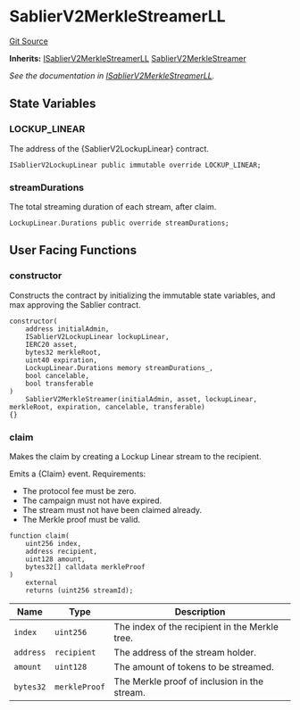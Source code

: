 # SablierV2MerkleStreamerLL

[Git Source](https://github.com/sablier-labs/v2-periphery/tree/release/src/SablierV2MerkleStreamerLL.sol)

**Inherits:**
[ISablierV2MerkleStreamerLL](/contracts/v2/reference/periphery/interfaces/interface.ISablierV2MerkleStreamerLL)
[SablierV2MerkleStreamer](/contracts/v2/reference/periphery/abstracts/abstract.SablierV2MerkleStreamer)

_See the documentation in
[ISablierV2MerkleStreamerLL](/contracts/v2/reference/periphery/interfaces/interface.ISablierV2MerkleStreamerLL)._

## State Variables

### LOCKUP_LINEAR

The address of the {SablierV2LockupLinear} contract.

```solidity
ISablierV2LockupLinear public immutable override LOCKUP_LINEAR;
```

### streamDurations

The total streaming duration of each stream, after claim.

```solidity
LockupLinear.Durations public override streamDurations;
```

## User Facing Functions

### constructor

Constructs the contract by initializing the immutable state variables, and max approving the Sablier contract.

```solidity
constructor(
    address initialAdmin,
    ISablierV2LockupLinear lockupLinear,
    IERC20 asset,
    bytes32 merkleRoot,
    uint40 expiration,
    LockupLinear.Durations memory streamDurations_,
    bool cancelable,
    bool transferable
)
    SablierV2MerkleStreamer(initialAdmin, asset, lockupLinear, merkleRoot, expiration, cancelable, transferable)
{}
```

### claim

Makes the claim by creating a Lockup Linear stream to the recipient.

Emits a {Claim} event. Requirements:

- The protocol fee must be zero.
- The campaign must not have expired.
- The stream must not have been claimed already.
- The Merkle proof must be valid.

```solidity
function claim(
    uint256 index,
    address recipient,
    uint128 amount,
    bytes32[] calldata merkleProof
)
    external
    returns (uint256 streamId);
```

| Name      | Type          | Description                                    |
| --------- | ------------- | ---------------------------------------------- |
| `index`   | `uint256`     | The index of the recipient in the Merkle tree. |
| `address` | `recipient`   | The address of the stream holder.              |
| `amount`  | `uint128`     | The amount of tokens to be streamed.           |
| `bytes32` | `merkleProof` | The Merkle proof of inclusion in the stream.   |
